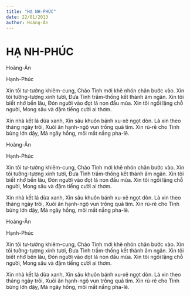 ```yaml
---
title: "HẠ NH-PHÚC"
date: 22/01/2013
author: Hoàng-Ân
---
```


# HẠ NH-PHÚC

Hoàng-Ân

Hạnh-Phúc


Xin tôi tư-tưởng khiêm-cung,
Chào Tình mới khẽ nhón chân bước vào.
Xin tôi tưởng-tượng xinh tươi,
Đưa Tình trầm-thống kết thành âm ngân.
Xin tôi biết nhớ bền lâu,
Đón người vào đọt lá non đầu mùa.
Xin tôi ngồi lặng chỗ người,
Mong sâu và đậm tiếng cười ai thơm.

Xin nhà kết lá dừa xanh,
Xin sâu khuôn bánh xu-xê ngọt dòn.
Là xin theo tháng ngày trôi,
Xuôi ân hạnh-ngộ vun trồng quả tim.
Xin rủ-rê cho Tình bừng lớn dậy,
Má ngây hồng, môi mắt nắng pha-lê.

Hoàng-Ân

Hạnh-Phúc


Xin tôi tư-tưởng khiêm-cung,
Chào Tình mới khẽ nhón chân bước vào.
Xin tôi tưởng-tượng xinh tươi,
Đưa Tình trầm-thống kết thành âm ngân.
Xin tôi biết nhớ bền lâu,
Đón người vào đọt lá non đầu mùa.
Xin tôi ngồi lặng chỗ người,
Mong sâu và đậm tiếng cười ai thơm.

Xin nhà kết lá dừa xanh,
Xin sâu khuôn bánh xu-xê ngọt dòn.
Là xin theo tháng ngày trôi,
Xuôi ân hạnh-ngộ vun trồng quả tim.
Xin rủ-rê cho Tình bừng lớn dậy,
Má ngây hồng, môi mắt nắng pha-lê.

Hoàng-Ân

Hạnh-Phúc


Xin tôi tư-tưởng khiêm-cung,
Chào Tình mới khẽ nhón chân bước vào.
Xin tôi tưởng-tượng xinh tươi,
Đưa Tình trầm-thống kết thành âm ngân.
Xin tôi biết nhớ bền lâu,
Đón người vào đọt lá non đầu mùa.
Xin tôi ngồi lặng chỗ người,
Mong sâu và đậm tiếng cười ai thơm.

Xin nhà kết lá dừa xanh,
Xin sâu khuôn bánh xu-xê ngọt dòn.
Là xin theo tháng ngày trôi,
Xuôi ân hạnh-ngộ vun trồng quả tim.
Xin rủ-rê cho Tình bừng lớn dậy,
Má ngây hồng, môi mắt nắng pha-lê.
